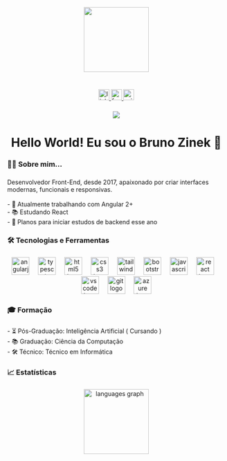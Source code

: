 <div align="center">
  <img height="150" src="https://media1.tenor.com/m/flflC6GFzO8AAAAd/sultan-alrefaei-programmer.gif"  />
</div>

###

<br clear="both">

<div align="center">
  <a href="https://www.linkedin.com/in/brunozinek" target="_blank">
    <img src="https://img.shields.io/static/v1?message=LinkedIn&logo=linkedin&label=&color=0077B5&logoColor=white&labelColor=&style=for-the-badge" height="25" alt="linkedin logo"  />
  </a>
  <a href="https://www.facebook.com/brunopzinek)" target="_blank">
    <img src="https://img.shields.io/static/v1?message=Facebook&logo=facebook&label=&color=1877F2&logoColor=white&labelColor=&style=for-the-badge" height="25" alt="facebook logo"  />
  </a>
  <a href="mailto:brunozinek@outlook.com" target="_blank">
    <img src="https://img.shields.io/static/v1?message=Outlook&logo=microsoft-outlook&label=&color=0078D4&logoColor=white&labelColor=&style=for-the-badge" height="25" alt="microsoft-outlook logo"  />
  </a>
</div>

###

<div align="center">
  <img src="https://visitor-badge.laobi.icu/badge?page_id=brunozinek.brunozinek&left_color=orangered&left_text=specs"  />
</div>

###

<h1 align="center">Hello World! Eu sou o Bruno Zinek 👋</h1>

###

<h3 align="left">👩‍💻  Sobre mim...</h3>

###

<p align="left">Desenvolvedor Front-End, desde 2017, apaixonado por criar interfaces modernas, funcionais e responsivas.  <br><br>- 🔭 Atualmente trabalhando com Angular 2+<br>- 📚 Estudando React<br>- 🎯 Planos para iniciar estudos de backend esse ano</p>

###

<h3 align="left">🛠 Tecnologias e Ferramentas</h3>

###

<div align="center">
  <img src="https://cdn.jsdelivr.net/gh/devicons/devicon/icons/angularjs/angularjs-original.svg" height="41" alt="angularjs logo"  />
  <img width="12" />
  <img src="https://cdn.jsdelivr.net/gh/devicons/devicon/icons/typescript/typescript-original.svg" height="41" alt="typescript logo"  />
  <img width="12" />
  <img src="https://cdn.jsdelivr.net/gh/devicons/devicon/icons/html5/html5-original.svg" height="41" alt="html5 logo"  />
  <img width="12" />
  <img src="https://cdn.jsdelivr.net/gh/devicons/devicon/icons/css3/css3-original.svg" height="41" alt="css3 logo"  />
  <img width="12" />
  <img src="https://cdn.jsdelivr.net/gh/devicons/devicon/icons/tailwindcss/tailwindcss-original-wordmark.svg" height="41" alt="tailwindcss logo"  />
  <img width="12" />
  <img src="https://cdn.jsdelivr.net/gh/devicons/devicon/icons/bootstrap/bootstrap-original.svg" height="41" alt="bootstrap logo"  />
  <img width="12" />
  <img src="https://cdn.jsdelivr.net/gh/devicons/devicon/icons/javascript/javascript-original.svg" height="41" alt="javascript logo"  />
  <img width="12" />
  <img src="https://cdn.jsdelivr.net/gh/devicons/devicon/icons/react/react-original.svg" height="41" alt="react logo"  />
  <img width="12" />
  <img src="https://cdn.jsdelivr.net/gh/devicons/devicon/icons/vscode/vscode-original.svg" height="41" alt="vscode logo"  />
  <img width="12" />
  <img src="https://cdn.jsdelivr.net/gh/devicons/devicon/icons/git/git-original.svg" height="41" alt="git logo"  />
  <img width="12" />
  <img src="https://skillicons.dev/icons?i=azure" height="41" alt="azure logo"  />
</div>

###

<h3 align="left">🎓 Formação</h3>

###

<p align="left">- ⏳ Pós-Graduação: Inteligência Artificial ( Cursando )<br>- 📚 Graduação: Ciência da Computação<br>- 🛠️ Técnico: Técnico em Informática</p>

###

<h3 align="left">📈 Estatísticas</h3>

###

<div align="center">
  <img src="https://github-readme-stats.vercel.app/api/top-langs?username=brunozinek&locale=pt-br&hide_title=false&layout=compact&card_width=320&langs_count=5&theme=dracula&hide_border=false&order=2" height="150" alt="languages graph"  />
</div>

###
